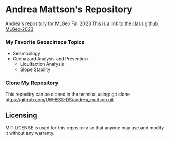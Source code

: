 # Andrea Mattson's Repository
Andrea's repository for MLGeo Fall 2023
[This is a link to the class github MLGeo-2023](https://github.com/UW-ESS-DS/MLGeo-2023)

### My Favorite Geoscinece Topics
  * Seismoology
  * Geohazard Analysis and Prevention
      * Liquifaction Analysis
      * Slope Stability

### Clone My Repository
This repositry can be cloned in the terminal using: git clone https://github.com/UW-ESS-DS/andrea_mattson.git

## Licensing
MIT LICENSE is used for this repository so that anyone may use and modify it without any warranty.
